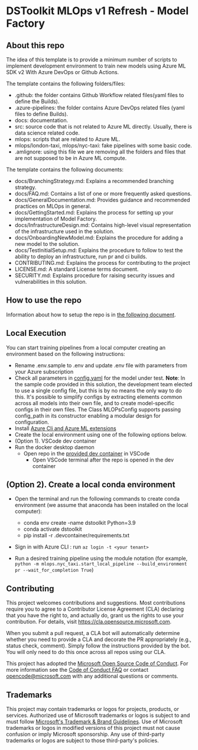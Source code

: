 # DSToolkit MLOps v1 Refresh - Model Factory

## About this repo

The idea of this template is to provide a minimum number of scripts to implement development environment to train new models using Azure ML SDK v2 With Azure DevOps or Github Actions.

The template contains the following folders/files:

- .github: the folder contains Github Workflow related files(yaml files to define the Builds).
- .azure-pipelines: the folder contains Azure DevOps related files (yaml files to define Builds).
- docs: documentation.
- src: source code that is not related to Azure ML directly. Usually, there is data science related code.
- mlops: scripts that are related to Azure ML.
- mlops/london-taxi, mlops/nyc-taxi: fake pipelines with some basic code.
- .amlignore: using this file we are removing all the folders and files that are not supposed to be in Azure ML compute.

The template contains the following documents:

- docs/BranchingStrategy.md: Explains a recommended branching strategy.
- docs/FAQ.md: Contains a list of one or more frequently asked questions.
- docs/GeneralDocumentation.md: Provides guidance and recommended practices on MLOps in general.
- docs/GettingStarted.md: Explains the process for setting up your implementation of Model Factory.
- docs/InfrastructureDesign.md: Contains high-level visual representation of the infrastructure used in the solution.
- docs/OnboardingNewModel.md: Explains the procedure for adding a new model to the solution.
- docs/TestInitialSetup.md: Explains the procedure to follow to test the ability to deploy an infrastructure, run pr and ci builds.
- CONTRIBUTING.md: Explains the process for contributing to the project
- LICENSE.md: A standard License terms document.
- SECURITY.md: Explains procedure for raising security issues and vulnerabilities in this solution.

## How to use the repo

Information about how to setup the repo is in [the following document](./docs/getting_started.md).

## Local Execution

You can start training pipelines from a local computer creating an environment based on the following instructions:

- Rename .env.sample to .env and update .env file with parameters from your Azure subscription
- Check all parameters in [config.yaml](config/config.yaml) for the model under test.  **Note**: In the sample code provided in this solution, the development team elected to use a single config file, but this is by no means the only way to do this. It's possible to simplify configs by extracting elements common across all models into their own file, and to create model-specific configs in their own files.  The Class MLOPsConfig supports passing config_path in its constructor enabling a modular design for configuration. 
- Install [Azure Cli and Azure ML extensions](https://learn.microsoft.com/en-us/azure/machine-learning/how-to-configure-cli?view=azureml-api-2&tabs=public#installation)
- Create the local environment using one of the following options below.
- (Option 1). VSCode dev container
- Run the docker desktop daemon
  - Open repo in the [provided dev container](.devcontainer/devcontainer.json) in VSCode
    - Open VSCode terminal after the repo is opened in the dev container

## (Option 2). Create a local conda environment

- Open the terminal and run the following commands to create conda environment (we assume that anaconda has been installed on the local computer):

  - conda env create -name dstoolkit Python=3.9
  - conda activate dstoolkit
  - pip install -r .devcontainer/requirements.txt

- Sign in with Azure CLI : run `az login -t <your tenant>`
- Run a desired training pipeline using the module notation (for example, `python -m mlops.nyc_taxi.start_local_pipeline --build_environment pr --wait_for_completion True`)

## Contributing

This project welcomes contributions and suggestions.  Most contributions require you to agree to a
Contributor License Agreement (CLA) declaring that you have the right to, and actually do, grant us
the rights to use your contribution. For details, visit https://cla.opensource.microsoft.com.

When you submit a pull request, a CLA bot will automatically determine whether you need to provide
a CLA and decorate the PR appropriately (e.g., status check, comment). Simply follow the instructions
provided by the bot. You will only need to do this once across all repos using our CLA.

This project has adopted the [Microsoft Open Source Code of Conduct](https://opensource.microsoft.com/codeofconduct/).
For more information see the [Code of Conduct FAQ](https://opensource.microsoft.com/codeofconduct/faq/) or
contact [opencode@microsoft.com](mailto:opencode@microsoft.com) with any additional questions or comments.

## Trademarks

This project may contain trademarks or logos for projects, products, or services. Authorized use of Microsoft 
trademarks or logos is subject to and must follow 
[Microsoft's Trademark & Brand Guidelines](https://www.microsoft.com/en-us/legal/intellectualproperty/trademarks/usage/general).
Use of Microsoft trademarks or logos in modified versions of this project must not cause confusion or imply Microsoft sponsorship.
Any use of third-party trademarks or logos are subject to those third-party's policies.
